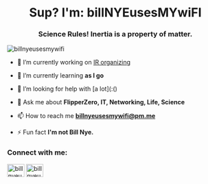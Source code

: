 <h1 align="center">Sup? I'm: billNYEusesMYwiFI</h1>
<h3 align="center">Science Rules! Inertia is a property of matter.</h3>

<p align="left"> <img src="https://komarev.com/ghpvc/?username=billnyeusesmywifi&label=Profile%20views&color=0e75b6&style=flat" alt="billnyeusesmywifi" /> </p>

- 🔭 I’m currently working on [IR organizing](TBD)

- 🌱 I’m currently learning **as I go**

- 🤝 I’m looking for help with [a lot](:()

- 💬 Ask me about **FlipperZero, IT, Networking, Life, Science**

- 📫 How to reach me **billnyeusesmywifi@pm.me**

- ⚡ Fun fact **I'm not Bill Nye.**

<h3 align="left">Connect with me:</h3>
<p align="left">
<a href="https://www.youtube.com/c/billnyeusesmywifi" target="blank"><img align="center" src="https://raw.githubusercontent.com/rahuldkjain/github-profile-readme-generator/master/src/images/icons/Social/youtube.svg" alt="billnyeusesmywifi" height="30" width="40" /></a>
<a href="https://discord.gg/billnyeusesmywifi#1337" target="blank"><img align="center" src="https://raw.githubusercontent.com/rahuldkjain/github-profile-readme-generator/master/src/images/icons/Social/discord.svg" alt="billnyeusesmywifi#1337" height="30" width="40" /></a>
</p>
